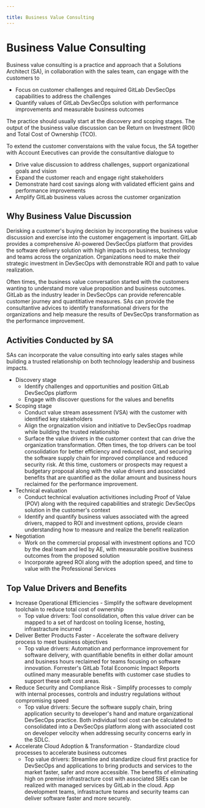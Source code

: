 ```yaml
---

title: Business Value Consulting
---
```



# Business Value Consulting


Business value consulting is a practice and approach that a Solutions Architect (SA), in collaboration with the sales team, can engage with the customers to
- Focus on customer challenges and required GitLab DevSecOps capabilities to address the challenges
- Quantify values of GitLab DevSecOps solution with performance improvements and measurable business outcomes

The practice should usually start at the discovery and scoping stages. The output of the business value discussion can be Return on Investment (ROI) and Total Cost of Ownership (TCO). 

To extend the customer converstaions with the value focus, the SA together with Account Executives can provide the consultantive dialogue to
- Drive value discussion to address challenges, support organizational goals and vision
- Expand the customer reach and engage right stakeholders  
- Demonstrate hard cost savings along with validated efficient gains and performance improvements
- Amplify GitLab business values across the customer organization

## Why Business Value Discussion

Derisking a customer's buying decision by incorporating the business value discussion and exercise into the customer engagement is important. GitLab provides a comprehensive AI-powered DevSecOps platform that provides the software delivery solution with high impacts on business, technology and teams across the organization. 
Organizations need to make their strategic investment in DevSecOps with demonstrable ROI and path to value realization.

Often times, the business value conversation started with the customers wanting to understand more value proposition and business outcomes. GitLab as the industry leader in DevSecOps can provide referencable customer journey and quantitiative measures. SAs can provide the consultantive advices to identify transformational drivers for the organizations and help measure the results of DevSecOps transformation as the performance improvement.

## Activities Conducted by SA

SAs can incorporate the value consulting into early sales stages while building a trusted relationship on both technology leadership and business impacts.

- Discovery stage 
  - Identify challenges and opportunities and position GitLab DevSecOps platform
  - Engage with discover questions for the values and benefits
- Scoping stage
  - Conduct value stream assessment (VSA) with the customer with identified key stakeholders
  - Align the orgnaization vision and initiative to DevSecOps roadmap while building the trusted relationship
  - Surface the value drivers in the customer context that can drive the organization transformation. Often times, the top drivers can be tool consolidation for better efficiency and reduced cost, and securing the software supply chain for improved compliance and reduced security risk. 
  At this time, customers or prospects may request a budgetary proposal along with the value drivers and associated benefits that are quantified as the dollar amount and business hours reclaimed for the performance improvement.
- Technical evaluation
  - Conduct technical evaluation activitiones including Proof of Value (POV) along with the required capabilities and strategic DevSecOps solution in the customer's context
  - Identify and quantify business values associated with the agreed drivers, mapped to ROI and investment options, provide clearn understanding how to measure and realize the benefit realization 
- Negotiation 
  - Work on the commercial proposal with investment options and TCO by the deal team and led by AE, with measurable positive business outcomes from the proposed solution
  - Incorporate agreed ROI along with the adoption speed, and time to value with the Professional Services
  
## Top Value Drivers and Benefits 
- Increase Operational Efficiencies - Simplify the software development toolchain to reduce total cost of ownership
  - Top value drivers: Tool consolidation, often this value driver can be mapped to a set of hardcost on tooling license, hosting, infrastracture incurred
- Deliver Better Products Faster - Accelerate the software delivery process to meet business objectives
  - Top value drivers: Automation and performance improvement for software delivery, with quantifiable benefits in either dollar amount and business hours reclaimed for teams focusing on software innovation. Forrester's GitLab Total Economic Impact Reports outlined many measurable benefits with customer case studies to support these soft cost areas.
- Reduce Security and Compliance Risk - Simplify processes to comply with internal processes, controls and industry regulations without compromising speed
  - Top value drivers: Secure the software supply chain, bring application security to developer's hand and mature organizational DevSecOps practice. Both individual tool cost can be calculated to consolidated into a DevSecOps platform along with associated cost on developer velocity when addressing security concerns early in the SDLC. 
- Accelerate Cloud Adoption & Transformation - Standardize cloud processes to accelerate business outcomes
  - Top value drivers: Streamline and standardize cloud first practice for DevSecOps and applications to bring products and services to the market faster, safer and more accessible. The benefits of eliminating high on premise infrastracture cost with associated SREs can be realized with managed services by GitLab in the cloud. App development teams, infrastracture teams and security teams can deliver software faster and more securely.
  



